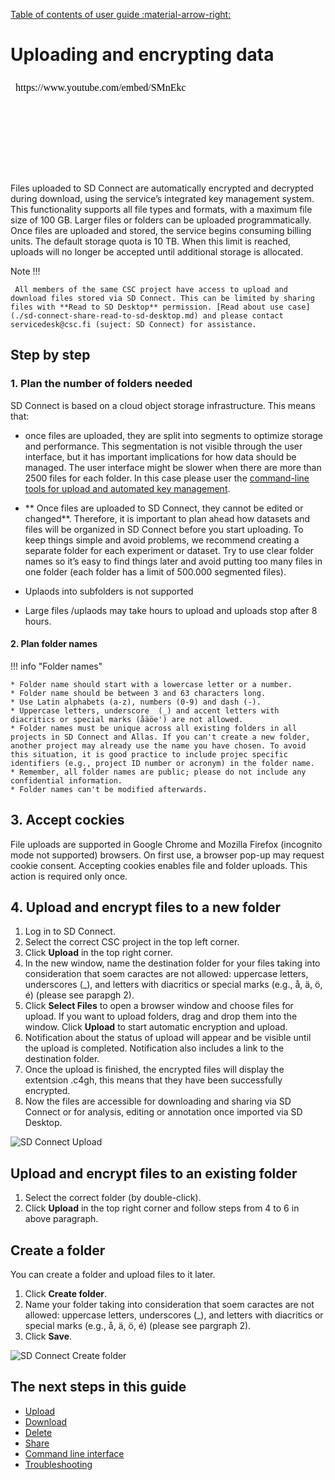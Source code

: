 [Table of contents of user guide :material-arrow-right:](sd-services-toc.md)

# Uploading and encrypting data

<iframe width="280" height="155" srcdoc="https://www.youtube.com/embed/SMnEkcS_HJw" title="YouTube video player" frameborder="0" allow="accelerometer; autoplay; clipboard-write; encrypted-media; gyroscope; picture-in-picture" allowfullscreen></iframe>

Files uploaded to SD Connect are automatically encrypted and decrypted during download, using the service’s integrated key management system. This functionality supports all file types and formats, with a maximum file size of 100 GB. Larger files or folders can be uploaded programmatically. Once files are uploaded and stored, the service begins consuming billing units. The default storage quota is 10 TB. When this limit is reached, uploads will no longer be accepted until additional storage is allocated.

Note !!!

     All members of the same CSC project have access to upload and download files stored via SD Connect. This can be limited by sharing files with **Read to SD Desktop** permission. [Read about use case](./sd-connect-share-read-to-sd-desktop.md) and please contact servicedesk@csc.fi (suject: SD Connect) for assistance.            


## Step by step

### 1. Plan the number of folders needed 

SD Connect is based on a cloud object storage infrastructure. This means that:

- once files are uploaded, they are split into segments to optimize storage and performance. This segmentation is not visible through the user interface, but it has important implications for how data should be managed. The user interface might be slower when there are more than 2500 files for each folder. In this case please user the [command-line tools for upload and automated key management](./sd-connect-command-line-interface.md). 
  
-  ** Once files are uploaded to SD Connect, they cannot be edited or changed**. Therefore, it is important to plan ahead how datasets and files will be organized in SD Connect before you start uploading. To keep things simple and avoid problems, we recommend creating a separate folder for each experiment or dataset. Try to use clear folder names so it’s easy to find things later and avoid putting too many files in one folder (each folder has a limit of 500.000 segmented files).

-  Uplaods into subfolders is not supported

-  Large files /uplaods may take hours to upload and uploads stop after 8 hours.

#### 2. Plan folder names
  
 !!! info "Folder names"

    * Folder name should start with a lowercase letter or a number.
    * Folder name should be between 3 and 63 characters long.
    * Use Latin alphabets (a-z), numbers (0-9) and dash (-). 
    * Uppercase letters, underscore  (_) and accent letters with diacritics or special marks (åäöe') are not allowed.
    * Folder names must be unique across all existing folders in all projects in SD Connect and Allas. If you can't create a new folder, another project may already use the name you have chosen. To avoid this situation, it is good practice to include projec specific identifiers (e.g., project ID number or acronym) in the folder name.
    * Remember, all folder names are public; please do not include any confidential information.
    * Folder names can't be modified afterwards.


## 3. Accept cockies

File uploads are supported in Google Chrome and Mozilla Firefox (incognito mode not supported) browsers. On first use, a browser pop-up may request cookie consent. Accepting cookies enables file and folder uploads. This action is required only once.

## 4. Upload and encrypt files to a new folder

1. Log in to SD Connect.
2. Select the correct CSC project in the top left corner.
3. Click **Upload** in the top right corner.
4. In the new window, name the destination folder for your files taking into consideration that soem caractes are not allowed: uppercase letters, underscores (_), and letters with diacritics or special marks (e.g., å, ä, ö, é) (please see parapgh 2). 
5. Click **Select Files** to open a browser window and choose files for upload. If you want to upload folders, drag and drop them into the window. Click **Upload** to start automatic encryption and upload.
7. Notification about the status of upload will appear and be visible until the upload is completed. Notification also includes a link to the destination folder.
8. Once the upload is finished, the encrypted files will display the extentsion .c4gh, this means that they have been successfully encrypted. 
9. Now the files are accessible for downloading and sharing via SD Connect or for analysis, editing or annotation once imported via SD Desktop.



![SD Connect Upload](https://a3s.fi/docs-files/sensitive-data/SD_Connect/SDConnect_Upload.png)


## Upload and encrypt files to an existing folder

1. Select the correct folder (by double-click).
2. Click **Upload** in the top right corner and follow steps from 4 to 6 in above paragraph.

## Create a folder

You can create a folder and upload files to it later.

1. Click **Create folder**.
2. Name your folder taking into consideration that soem caractes are not allowed: uppercase letters, underscores (_), and letters with diacritics or special marks (e.g., å, ä, ö, é) (please see pargraph 2). 
3. Click **Save**.

![SD Connect Create folder](https://a3s.fi/docs-files/sensitive-data/SD_Connect/UseCase_CreateFolder.png)



## The next steps in this guide 

* [Upload](./sd-connect-upload.md)
* [Download](./sd-connect-download.md)
* [Delete](./sd-connect-delete.md)
* [Share](./sd-connect-share.md)
* [Command line interface](./sd-connect-command-line-interface.md)
* [Troubleshooting](./sd-connect-troubleshooting.md)
